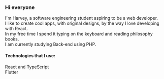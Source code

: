 ### Hi everyone<br/>
I'm Harvey, a software engineering student aspiring to be a web developer.<br/>
I like to create cool apps, with original designs, by the way I love developing with React.<br/>
In my free time I spend it typing on the keyboard and reading philosophy books. <br/>
I am currently studying Back-end using PHP. <br/>
#### Technologies that I use: <br/>
React and TypeScript<br/>
Flutter<br/>










